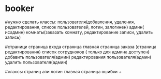 # booker

#нужно сделать классы:
пользователя(добавления, удаления, редактирования, список пользователей, логин, залогинен)
админ( исадмин)
комнаты(заказать комнату, редактирование записи, удалить запись)

#страници
страница входа 
страница главная 
страница заказа (страница редактирования)
список сотрудноков ( только для админа доступен)
добавить пользователя(админ)
редактирования пользователя(админ)
удалить пользователя(админ)

#классы страниц
апи 
логин 
главная
страница ошибки +

